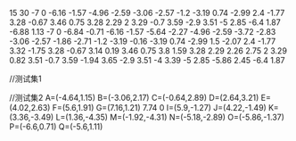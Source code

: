 15 30
-7 0
-6.16 -1.57
-4.96 -2.59
-3.06 -2.57
-1.2 -3.19
0.74 -2.99
2.4 -1.77
3.28 -0.67
3.46 0.75
3.28 2.29
2 3.29
-0.7 3.59
-2.9 3.51
-5 2.85
-6.4 1.87
-6.88 1.13
-7 0
-6.84 -0.71
-6.16 -1.57
-5.64 -2.27
-4.96 -2.59
-3.72 -2.83
-3.06 -2.57
-1.86 -2.71
-1.2 -3.19
-0.16 -3.19
0.74 -2.99
1.5 -2.07
2.4 -1.77
3.32 -1.75
3.28 -0.67
3.14 0.19
3.46 0.75
3.8 1.59
3.28 2.29
2.26 2.75
2 3.29
0.82 3.51
-0.7 3.59
-1.94 3.65
-2.9 3.51
-4 3.39
-5 2.85
-5.86 2.45
-6.4 1.87

//测试集1


//测试集2
A=(-4.64,1.15)
B=(-3.06,2.17)
C=(-0.64,2.89)
D=(2.64,3.21)
E=(4.02,2.63)
F=(5.6,1.91)
G=(7.16,1.21)
7.74 0
I=(5.9,-1.27)
J=(4.22,-1.49)
K=(3.36,-3.49)
L=(1.36,-4.35)
M=(-1.92,-4.31)
N=(-5.18,-2.89)
O=(-5.86,-1.37)
P=(-6.6,0.71)
Q=(-5.6,1.11)

